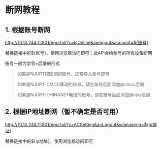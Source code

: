 # 断网教程

## 1. 根据账号断网

http://10.10.244.11:801/eportal/?c=IsOnline&a=logout&account=${账号}

替换链接中的${账号}，使用浏览器访问即可；此API会给账号的所有设备断网

账号一般为学号+后缀的形式

> 如果是NJUPT校园网的账号，正常填入账号即可
>
> 如果是NJUPT-CMCC移动的账号，请在账号后面添加@cmcc后缀
>
> 如果是NJUPT-CHINANET电信的账号，请在账号后面添加@njxy后缀

## 2. 根据IP地址断网（暂不确定是否可用）

http://10.10.244.11:801/eportal/?c=ACSetting&a=Logout&wlanuserip=${ip地址}

替换链接中的${ip地址}，使用浏览器访问即可